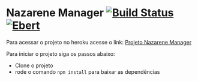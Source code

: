 # Nazarene Manager [![Build Status](https://travis-ci.org/equipe-x/nazarene-manager.svg?branch=master)](https://travis-ci.org/equipe-x/nazarene-manager) [![Ebert](https://ebertapp.io/github/equipe-x/nazarene-manager.svg)](https://ebertapp.io/github/equipe-x/nazarene-manager)

Para acessar o projeto no heroku acesse o link:
[Projeto Nazarene Manager](https://nazarene-staging.herokuapp.com)

Para iniciar o projeto siga os passos abaixo:

  - Clone o projeto
  - rode o comando `npm install` para baixar as dependências
